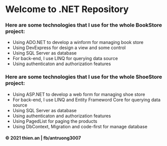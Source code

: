 # Welcome to .NET Repository

### Here are some technologies that I use for the whole BookStore project:
* Using ADO.NET to develop a winform for managing book store
* Using DevExpress for design a view and some control 
* Using SQL Server as database 
* For back-end, I use LINQ for querying data source
* Using authenticaton and authorization features


### Here are some technologies that I use for the whole ShoeStore project:
* Using ASP.NET to develop a web form for managing shoe store
* For back-end, I use LINQ and Entity Frameword Core for querying data source
* Using SQL Server as database 
* Using authenticaton and authorization features
* Using PagedList for paging the products
* Using DbContext, Migration and code-first for manage database

#### © 2021 thien.an | fb/antruong3007